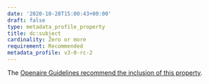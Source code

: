 ```yaml
---
date: '2020-10-28T15:00:43+00:00'
draft: false
type: metadata_profile_property
title: dc:subject
cardinality: Zero or more
requirement: Recommended
metadata_profile: v3-0-rc-2
---
```

The [Openaire Guidelines recommend the inclusion of this property](https://guidelines.openaire.eu/wiki/Literature_Guidelines:_Metadata_Field_Subject).
